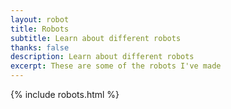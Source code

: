 ```yaml
---
layout: robot
title: Robots
subtitle: Learn about different robots
thanks: false
description: Learn about different robots
excerpt: These are some of the robots I've made
---
```


{% include robots.html %}
